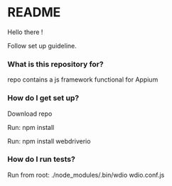 # README #

Hello there !

Follow set up guideline.

### What is this repository for? ###

repo contains a js framework functional for Appium

### How do I get set up? ###

Download repo

Run: npm install

Run: npm install webdriverio

### How do I run tests? ###

Run from root:  ./node_modules/.bin/wdio wdio.conf.js



